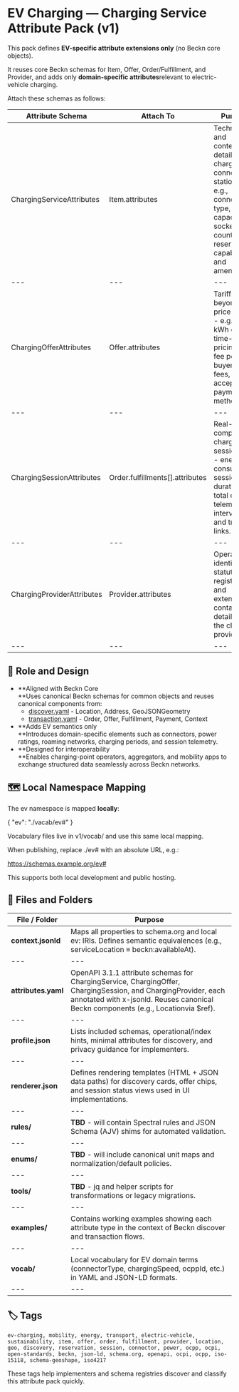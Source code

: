 # EV Charging — Charging Service Attribute Pack (v1)

This pack defines **EV-specific attribute extensions only** (no Beckn core objects).

It reuses core Beckn schemas for Item, Offer, Order/Fulfillment, and Provider, and adds only **domain-specific attributes**relevant to electric-vehicle charging.

Attach these schemas as follows:

| **Attribute Schema** | **Attach To** | **Purpose** |
| --- | --- | --- |
| ChargingServiceAttributes | Item.attributes | Technical and contextual details of a charging connector or station - e.g., connector type, power capacity, socket count, reservation capability, and amenities. |
| --- | --- | --- |
| ChargingOfferAttributes | Offer.attributes | Tariff details beyond core price fields - e.g., per-kWh or time-based pricing, idle fee policies, buyer-finder fees, and accepted payment methods. |
| --- | --- | --- |
| ChargingSessionAttributes | Order.fulfillments\[\].attributes | Real-time or completed charging session data - energy consumed, session duration, total cost, telemetry intervals, and tracking links. |
| --- | --- | --- |
| ChargingProviderAttributes | Provider.attributes | Operator identifiers, statutory registrations, and extended contact details for the charging provider. |
| --- | --- | --- |


## **🧭 Role and Design**

- **Aligned with Beckn Core  
    **Uses canonical Beckn schemas for common objects and reuses canonical components from:
  - [discover.yaml](https://raw.githubusercontent.com/abhimail/beckn/refs/heads/main/protocol-enhancements/discover.yaml) - Location, Address, GeoJSONGeometry
  - [transaction.yaml](https://raw.githubusercontent.com/abhimail/beckn/refs/heads/main/protocol-enhancements/transaction.yaml) - Order, Offer, Fulfillment, Payment, Context
- **Adds EV semantics only  
    **Introduces domain-specific elements such as connectors, power ratings, roaming networks, charging periods, and session telemetry.
- **Designed for interoperability  
    **Enables charging-point operators, aggregators, and mobility apps to exchange structured data seamlessly across Beckn networks.

## **🗺️ Local Namespace Mapping**

The ev namespace is mapped **locally**:

{ "ev": "./vacab/ev#" }

Vocabulary files live in v1/vocab/ and use this same local mapping.

When publishing, replace ./ev# with an absolute URL, e.g.:

<https://schemas.example.org/ev#>

This supports both local development and public hosting.

## **📂 Files and Folders**

| **File / Folder** | **Purpose** |
| --- | --- |
| **context.jsonld** | Maps all properties to schema.org and local ev: IRIs. Defines semantic equivalences (e.g., serviceLocation ≡ beckn:availableAt). |
| --- | --- |
| **attributes.yaml** | OpenAPI 3.1.1 attribute schemas for ChargingService, ChargingOffer, ChargingSession, and ChargingProvider, each annotated with x-jsonld. Reuses canonical Beckn components (e.g., Locationvia \$ref). |
| --- | --- |
| **profile.json** | Lists included schemas, operational/index hints, minimal attributes for discovery, and privacy guidance for implementers. |
| --- | --- |
| **renderer.json** | Defines rendering templates (HTML + JSON data paths) for discovery cards, offer chips, and session status views used in UI implementations. |
| --- | --- |
| **rules/** | **TBD** - will contain Spectral rules and JSON Schema (AJV) shims for automated validation. |
| --- | --- |
| **enums/** | **TBD** - will include canonical unit maps and normalization/default policies. |
| --- | --- |
| **tools/** | **TBD** - jq and helper scripts for transformations or legacy migrations. |
| --- | --- |
| **examples/** | Contains working examples showing each attribute type in the context of Beckn discover and transaction flows. |
| --- | --- |
| **vocab/** | Local vocabulary for EV domain terms (connectorType, chargingSpeed, ocppId, etc.) in YAML and JSON-LD formats. |
| --- | --- |


## 🏷️ Tags
`ev-charging, mobility, energy, transport, electric-vehicle, sustainability, item, offer, order, fulfillment, provider, location, geo, discovery, reservation, session, connector, power, ocpp, ocpi, open-standards, beckn, json-ld, schema.org, openapi, ocpi, ocpp, iso-15118, schema-geoshape, iso4217`

These tags help implementers and schema registries discover and classify this attribute pack quickly.